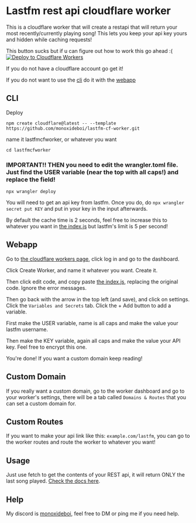 # Lastfm rest api cloudflare worker

This is a cloudflare worker that will create a restapi that will return your most recently/currently playing song! This lets you keep your api key yours and hidden while caching requests!

This button sucks but if u can figure out how to work this go ahead :(
[![Deploy to Cloudflare Workers](https://deploy.workers.cloudflare.com/button)](https://deploy.workers.cloudflare.com/?url=https://github.com/monoxideboi/lastfm-cf-worker)

If you do not have a cloudflare account go get it!

If you do not want to use the [cli](#CLI) do it with the [webapp](#webapp)

## CLI

Deploy
```
npm create cloudflare@latest -- --template https://github.com/monoxideboi/lastfm-cf-worker.git
```
name it lastfmcfworker, or whatever you want
```
cd lastfmcfworker
```
### IMPORTANT!! THEN you need to edit the wrangler.toml file. Just find the USER variable (near the top with all caps!) and replace the field!

```
npx wrangler deploy
```
You will need to get an api key from lastfm. Once you do, do
`npx wrangler secret put KEY`
and put in your key in the input afterwards.

By default the cache time is 2 seconds, feel free to increase this to whatever you want in [the index.js](./src/index.js) but lastfm's limit is 5 per second!

## Webapp

Go to [the cloudflare workers page](https://workers.cloudflare.com/), click log in and go to the dashboard.

Click Create Worker, and name it whatever you want. Create it.

Then click edit code, and copy paste [the index.js](./src/index.js), replacing the original code. Ignore the error messages.

Then go back with the arrow in the top left (and save), and click on settings. Click the `Variables and Secrets` tab. Click the + Add button to add a variable.

First make the USER variable, name is all caps and make the value your lastfm username.

Then make the KEY variable, again all caps and make the value your API key. Feel free to encrypt this one.

You're done! If you want a custom domain keep reading!

## Custom Domain

If you really want a custom domain, go to the worker dashboard and go to your worker's settings, there will be a tab called `Domains & Routes` that you can set a custom domain for.

## Custom Routes
If you want to make your api link like this: `example.com/lastfm`, you can go to the worker routes and route the worker to whatever you want!

## Usage
Just use fetch to get the contents of your REST api, it will return ONLY the last song played. [Check the docs here](https://www.last.fm/api/show/user.getRecentTracks).

## Help
My discord is [monoxideboi](https://discord.com/users/375379813403328523), feel free to DM or ping me if you need help.
